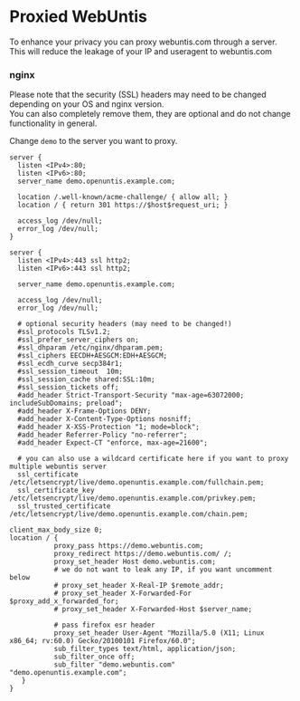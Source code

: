 # Proxied WebUntis

To enhance your privacy you can proxy webuntis.com through a server. This will reduce the leakage of your IP and useragent to webuntis.com


### nginx

Please note that the security (SSL) headers may need to be changed depending on your OS and nginx version.  
You can also completely remove them, they are optional and do not change functionality in general.

Change `demo` to the server you want to proxy.

```
server {
  listen <IPv4>:80;
  listen <IPv6>:80;
  server_name demo.openuntis.example.com;

  location /.well-known/acme-challenge/ { allow all; }
  location / { return 301 https://$host$request_uri; }

  access_log /dev/null;
  error_log /dev/null;
}

server {
  listen <IPv4>:443 ssl http2;
  listen <IPv6>:443 ssl http2;

  server_name demo.openuntis.example.com;

  access_log /dev/null;
  error_log /dev/null;

  # optional security headers (may need to be changed!)
  #ssl_protocols TLSv1.2;
  #ssl_prefer_server_ciphers on;
  #ssl_dhparam /etc/nginx/dhparam.pem;
  #ssl_ciphers EECDH+AESGCM:EDH+AESGCM;
  #ssl_ecdh_curve secp384r1;
  #ssl_session_timeout  10m;
  #ssl_session_cache shared:SSL:10m;
  #ssl_session_tickets off;
  #add_header Strict-Transport-Security "max-age=63072000; includeSubDomains; preload";
  #add_header X-Frame-Options DENY;
  #add_header X-Content-Type-Options nosniff;
  #add_header X-XSS-Protection "1; mode=block";
  #add_header Referrer-Policy "no-referrer";
  #add_header Expect-CT "enforce, max-age=21600";

  # you can also use a wildcard certificate here if you want to proxy multiple webuntis server
  ssl_certificate     /etc/letsencrypt/live/demo.openuntis.example.com/fullchain.pem;
  ssl_certificate_key /etc/letsencrypt/live/demo.openuntis.example.com/privkey.pem;
  ssl_trusted_certificate /etc/letsencrypt/live/demo.openuntis.example.com/chain.pem;

client_max_body_size 0;
location / {
           proxy_pass https://demo.webuntis.com;
           proxy_redirect https://demo.webuntis.com/ /;
           proxy_set_header Host demo.webuntis.com;
           # we do not want to leak any IP, if you want uncomment below
           # proxy_set_header X-Real-IP $remote_addr;
           # proxy_set_header X-Forwarded-For $proxy_add_x_forwarded_for;
           # proxy_set_header X-Forwarded-Host $server_name;
           
           # pass firefox esr header
           proxy_set_header User-Agent "Mozilla/5.0 (X11; Linux x86_64; rv:60.0) Gecko/20100101 Firefox/60.0";
           sub_filter_types text/html, application/json;
           sub_filter_once off;
           sub_filter "demo.webuntis.com" "demo.openuntis.example.com";
   }
}
```
